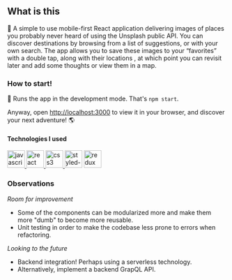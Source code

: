 ## What is this

🍳 A simple to use mobile-first React application delivering images of places you probably never heard of using the Unsplash public API. You can discover destinations by browsing from a list of suggestions, or with your own search. The app allows you to save these images to your “favorites” with a double tap, along with their locations , at which point you can revisit later and add some thoughts or view them in a map.

### How to start!

🚀 Runs the app in the development mode. That's `npm start`.

Anyway, open [http://localhost:3000](http://localhost:3000) to view it in your browser, and discover your next adventure! 🌎

#### Technologies I used

<p align="left"> 
   <a href="https://developer.mozilla.org/en-US/docs/Web/JavaScript" target="_blank"> <img src="https://devicons.github.io/devicon/devicon.git/icons/javascript/javascript-original.svg" alt="javascript" width="40" height="40"/> </a> 
  <a href="https://reactjs.org/" target="_blank"> <img src="https://devicons.github.io/devicon/devicon.git/icons/react/react-original-wordmark.svg" alt="react" width="40" height="40"/> </a> 
  <a href="https://www.w3schools.com/css/" target="_blank"> <img src="https://devicons.github.io/devicon/devicon.git/icons/css3/css3-original-wordmark.svg" alt="css3" width="40" height="40"/> </a>
   <a target="_blank"> <img src="https://www.google.com/url?sa=i&url=https%3A%2F%2Fwww.styled-components.com%2F&psig=AOvVaw3NT0OnwHjCaf2BM6BSeLgH&ust=1607962133989000&source=images&cd=vfe&ved=0CAIQjRxqFwoTCOjsvfOry-0CFQAAAAAdAAAAABAD" alt="styled-components" width="40" height="40"/> </a> 
   <a target="_blank"> <img src="https://www.google.com/url?sa=i&url=https%3A%2F%2Feveryday.codes%2Fcode-review%2Fcode-review-redux%2F&psig=AOvVaw3zf9j1vc1jeP65c9cnmk1p&ust=1607962055136000&source=images&cd=vfe&ved=0CAIQjRxqFwoTCNia4Myry-0CFQAAAAAdAAAAABAD" alt="redux" width="40" height="40"/> </a> 
</p>

### Observations

 _Room for improvement_

- Some of the components can be modularized more and make them more "dumb" to become more reusable.
- Unit testing in order to make the codebase less prone to errors when refactoring.

 _Looking to the future_

- Backend integration! Perhaps using a serverless technology.
- Alternatively, implement a backend GrapQL API.
